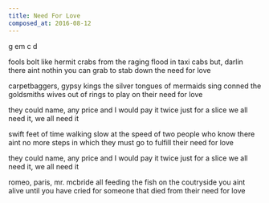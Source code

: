 ```yaml
---
title: Need For Love
composed_at: 2016-08-12
---
```


g em c d

fools bolt like hermit crabs
from the raging flood in taxi cabs
but, darlin there aint nothin you can grab
to stab down the need for love

carpetbaggers, gypsy kings
the silver tongues of mermaids sing
conned the goldsmiths wives out of rings
to play on their need for love

they could name, any price
and I would pay it twice
just for a slice
we all need it, we all need it

swift feet of time walking slow
at the speed of two people who know
there aint no more steps in which they must go
to fulfill their need for love

they could name, any price
and I would pay it twice
just for a slice
we all need it, we all need it

romeo, paris, mr. mcbride
all feeding the fish on the coutryside
you aint alive until you have cried for 
someone that died from their need for love

